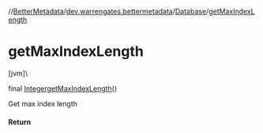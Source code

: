 //[BetterMetadata](../../../index.md)/[dev.warrengates.bettermetadata](../index.md)/[Database](index.md)/[getMaxIndexLength](get-max-index-length.md)

# getMaxIndexLength

[jvm]\

final [Integer](https://docs.oracle.com/javase/8/docs/api/java/lang/Integer.html)[getMaxIndexLength](get-max-index-length.md)()

Get max index length

#### Return
